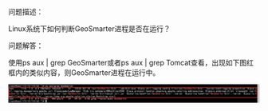 问题描述：

Linux系统下如何判断GeoSmarter进程是否在运行？

问题解答：

使用ps aux | grep GeoSmarter或者ps aux | grep Tomcat查看，出现如下图红框内的类似内容，则GeoSmarter进程在运行中。

![](picture/14.png)

